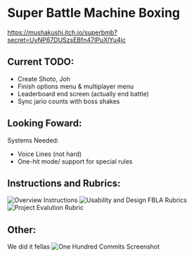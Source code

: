 # Super Battle Machine Boxing
https://mushakushi.itch.io/superbmb?secret=UyNP67DUSzsEBfn47IPuXlYu4jc

## Current TODO:
- Create Shoto, Joh
- Finish options menu & multiplayer menu
- Leaderboard end screen (actually end battle)
- Sync jario counts with boss shakes

## Looking Foward:

Systems Needed:
- Voice Lines (not hard)
- One-hit mode/ support for special rules

## Instructions and Rubrics:
![Overview Instructions](https://user-images.githubusercontent.com/60948236/151413129-abf6ce12-e1b7-4707-8e89-00be1c25220a.PNG)
![Usability and Design FBLA Rubrics](https://user-images.githubusercontent.com/25912240/151106959-20a48b69-03d2-4b3b-bae6-799779299d2f.png)
![Project Evalution Rubric](https://user-images.githubusercontent.com/25912240/151107027-4b8ab0ab-6251-4edd-950a-5e4e4b367358.png)

## Other:

We did it fellas
![One Hundred Commits Screenshot](https://user-images.githubusercontent.com/25912240/151107043-e74ca7ee-74d3-4189-9f3c-83123c4fee6b.png)
